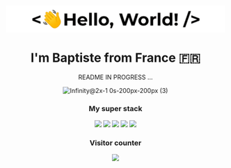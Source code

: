 <img src="https://github.com/BaptisteGfy/BaptisteGfy/blob/main/greetings.gif?raw=true" alt="Greeting GIF" width="auto">

<h1 align="center">I'm Baptiste from France 🇫🇷 </h1>

<div align="center">
<p align="center">README IN PROGRESS ...</p>

![Infinity@2x-1 0s-200px-200px (3)](https://github.com/BaptisteGfy/BaptisteGfy/assets/166660152/9c3dee4a-62de-415a-841e-d9626d2a175e)

<h3>My super stack</h3>
<img src="https://skillicons.dev/icons?i=javascript" />

<img src="https://skillicons.dev/icons?i=react" />
<img src="https://skillicons.dev/icons?i=nextjs" />

<img src="https://skillicons.dev/icons?i=postgresql" />
<img src="https://skillicons.dev/icons?i=prisma" />

<h3>Visitor counter</h3>

<img src="https://profile-counter.glitch.me/BaptisteGfy/count.svg" />
  
</div>
